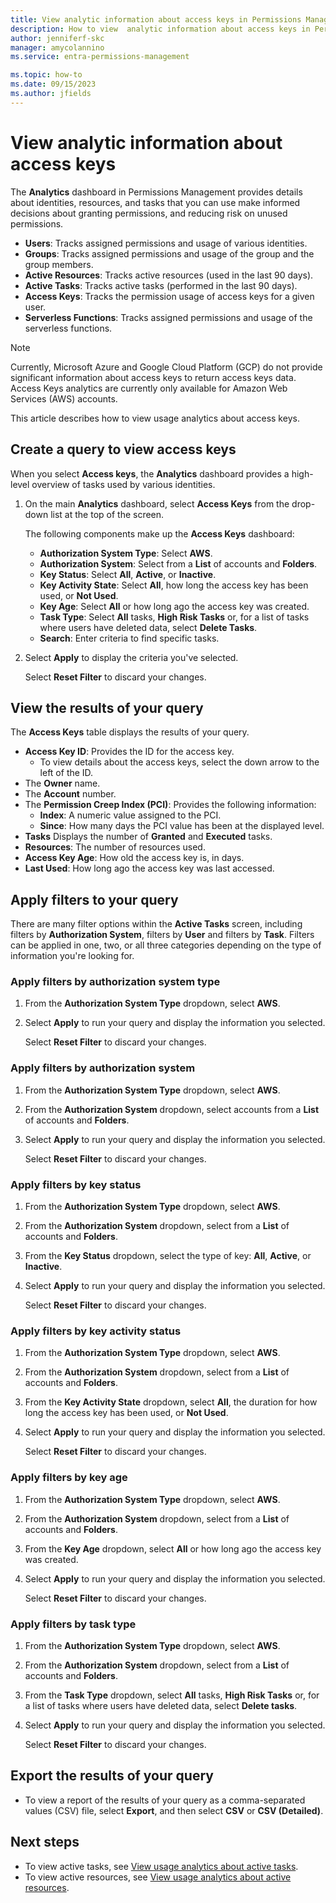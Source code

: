 ```yaml
---
title: View analytic information about access keys in Permissions Management
description: How to view  analytic information about access keys in Permissions Management.
author: jenniferf-skc
manager: amycolannino
ms.service: entra-permissions-management

ms.topic: how-to
ms.date: 09/15/2023
ms.author: jfields
---
```


# View analytic information about access keys

The **Analytics** dashboard in Permissions Management provides details about identities, resources, and tasks that you can use make informed decisions about granting permissions, and reducing risk on unused permissions.

- **Users**: Tracks assigned permissions and usage of various identities.
- **Groups**: Tracks assigned permissions and usage of the group and the group members.
- **Active Resources**: Tracks active resources (used in the last 90 days).
- **Active Tasks**: Tracks active tasks (performed in the last 90 days).
- **Access Keys**: Tracks the permission usage of access keys for a given user.
- **Serverless Functions**: Tracks assigned permissions and usage of the serverless functions.

> [!NOTE] 
> Currently, Microsoft Azure and Google Cloud Platform (GCP) do not provide significant information about access keys to return access keys data. Access Keys analytics are currently only available for Amazon Web Services (AWS) accounts. 

This article describes how to view usage analytics about access keys.

## Create a query to view access keys

When you select **Access keys**, the **Analytics** dashboard provides a high-level overview of tasks used by various identities.

1. On the main **Analytics** dashboard, select **Access Keys** from the  drop-down list at the top of the screen.

    The following components make up the **Access Keys** dashboard:

    - **Authorization System Type**: Select **AWS**.
    - **Authorization System**: Select from a **List** of accounts and **Folders**.
    - **Key Status**: Select **All**, **Active**, or **Inactive**.
    - **Key Activity State**: Select **All**, how long the access key has been used, or **Not Used**.
    - **Key Age**: Select **All** or how long ago the access key was created.
    - **Task Type**: Select **All** tasks, **High Risk Tasks** or, for a list of tasks where users have deleted data, select **Delete Tasks**.
    - **Search**: Enter criteria to find specific tasks.
1. Select **Apply** to display the criteria you've selected.

    Select **Reset Filter** to discard your changes.


## View the results of your query

The **Access Keys** table displays the results of your query.

- **Access Key ID**: Provides the ID for the access key.
    - To view details about the access keys, select the down arrow to the left of the ID.
- The **Owner** name.
- The **Account** number.
- The **Permission Creep Index (PCI)**: Provides the following information:
    - **Index**: A numeric value assigned to the PCI.
    - **Since**: How many days the PCI value has been at the displayed level.
- **Tasks** Displays the number of **Granted** and **Executed** tasks.
- **Resources**: The number of resources used.
- **Access Key Age**: How old the access key is, in days.
- **Last Used**: How long ago the access key was last accessed.

## Apply filters to your query

There are many filter options within the **Active Tasks** screen, including filters by **Authorization System**, filters by **User** and filters by **Task**.
Filters can be applied in one, two, or all three categories depending on the type of information you're looking for.

### Apply filters by authorization system type

1. From the **Authorization System Type** dropdown, select **AWS**.
1. Select **Apply** to run your query and display the information you selected.

    Select **Reset Filter** to discard your changes.


### Apply filters by authorization system

1. From the **Authorization System Type** dropdown, select **AWS**.
1. From the **Authorization System** dropdown, select accounts from a **List** of accounts and **Folders**.
1. Select **Apply** to run your query and display the information you selected.

    Select **Reset Filter** to discard your changes.

### Apply filters by key status

1. From the **Authorization System Type** dropdown, select **AWS**.
1. From the **Authorization System** dropdown, select from a **List** of accounts and **Folders**.
1. From the **Key Status** dropdown, select the type of key: **All**, **Active**, or **Inactive**.
1. Select **Apply** to run your query and display the information you selected.

    Select **Reset Filter** to discard your changes.

### Apply filters by key activity status

1. From the **Authorization System Type** dropdown, select **AWS**.
1. From the **Authorization System** dropdown, select from a **List** of accounts and **Folders**.
1. From the **Key Activity State** dropdown, select **All**, the duration for how long the access key has been used, or **Not Used**.

1. Select **Apply** to run your query and display the information you selected.

    Select **Reset Filter** to discard your changes.

### Apply filters by key age

1. From the **Authorization System Type** dropdown, select **AWS**.
1. From the **Authorization System** dropdown, select from a **List** of accounts and **Folders**.
1. From the **Key Age** dropdown, select  **All** or how long ago the access key was created.

1. Select **Apply** to run your query and display the information you selected.

    Select **Reset Filter** to discard your changes.

### Apply filters by task type

1. From the **Authorization System Type** dropdown, select **AWS**.
1. From the **Authorization System** dropdown, select from a **List** of accounts and **Folders**.
1. From the **Task Type** dropdown, select  **All** tasks, **High Risk Tasks** or, for a list of tasks where users have deleted data, select **Delete tasks**.
1. Select **Apply** to run your query and display the information you selected.

    Select **Reset Filter** to discard your changes.


## Export the results of your query

- To view a report of the results of your query as a comma-separated values (CSV) file, select **Export**, and then select **CSV** or **CSV (Detailed)**.

## Next steps

- To view active tasks, see [View usage analytics about active tasks](usage-analytics-active-tasks.md).
- To view active resources, see [View usage analytics about active resources](usage-analytics-active-resources.md).
